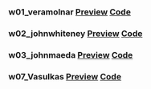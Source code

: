 ### w01_veramolnar  [Preview](https://hiroyukisakamoto.github.io/rtp_sfpc_fall21/w01_veramolnar)  [Code](https://github.com/hiroyukisakamoto/rtp_sfpc_fall21/blob/e3a89bc51d6a397db25d7a0581ffe99ce74de442/w01_veramolnar/sketch.js)

### w02_johnwhiteney  [Preview](https://hiroyukisakamoto.github.io/rtp_sfpc_fall21/w02_johnwhiteney/bin/w2_johnwhiteney.html) [Code](https://github.com/hiroyukisakamoto/rtp_sfpc_fall21/tree/master/w02_johnwhiteney/src)

### w03_johnmaeda  [Preview](https://hiroyukisakamoto.github.io/rtp_sfpc_fall21/w03_johnmaeda) [Code](https://github.com/hiroyukisakamoto/rtp_sfpc_fall21/blob/master/w03_johnmaeda/sketch.js)

### w07_Vasulkas  [Preview](https://hiroyukisakamoto.github.io/rtp_sfpc_fall21/w07_Vasulkas/bin/ruttEtra1.html) [Code](https://github.com/hiroyukisakamoto/rtp_sfpc_fall21/tree/master/w07_Vasulkas/src)
